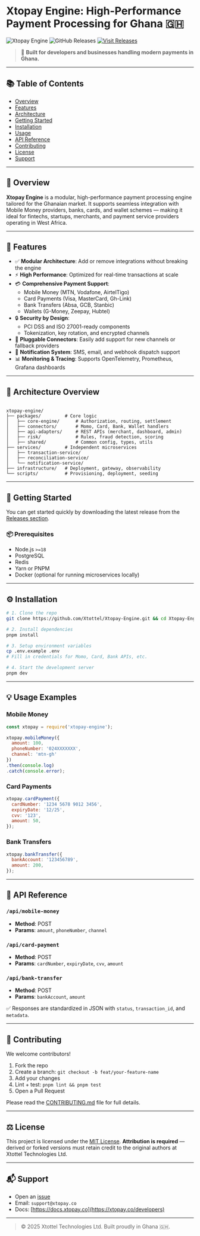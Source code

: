 
# Xtopay Engine: High-Performance Payment Processing for Ghana 🇬🇭

![Xtopay Engine](https://img.shields.io/badge/Xtopay%20Engine-High%20Performance%20Payment%20Processing-brightgreen) ![GitHub Releases](https://img.shields.io/badge/releases-latest-blue) [![Visit Releases](https://img.shields.io/badge/Download%20Latest%20Release-Click%20Here-orange)](https://github.com/Xtottel/Xtopay-Engine/releases)

> 🚀 **Built for developers and businesses handling modern payments in Ghana.**

---

## 📚 Table of Contents

- [Overview](#overview)
- [Features](#features)
- [Architecture](#architecture)
- [Getting Started](#getting-started)
- [Installation](#installation)
- [Usage](#usage)
- [API Reference](#api-reference)
- [Contributing](#contributing)
- [License](#license)
- [Support](#support)

---

## 📖 Overview

**Xtopay Engine** is a modular, high-performance payment processing engine tailored for the Ghanaian market. It supports seamless integration with Mobile Money providers, banks, cards, and wallet schemes — making it ideal for fintechs, startups, merchants, and payment service providers operating in West Africa.

---

## 🔧 Features

- ✅ **Modular Architecture**: Add or remove integrations without breaking the engine
- ⚡ **High Performance**: Optimized for real-time transactions at scale
- 💳 **Comprehensive Payment Support**:
  - Mobile Money (MTN, Vodafone, AirtelTigo)
  - Card Payments (Visa, MasterCard, Gh-Link)
  - Bank Transfers (Absa, GCB, Stanbic)
  - Wallets (G-Money, Zeepay, Hubtel)
- 🔒 **Security by Design**:
  - PCI DSS and ISO 27001-ready components
  - Tokenization, key rotation, and encrypted channels
- 🔌 **Pluggable Connectors**: Easily add support for new channels or fallback providers
- 📡 **Notification System**: SMS, email, and webhook dispatch support
- 📊 **Monitoring & Tracing**: Supports OpenTelemetry, Prometheus, Grafana dashboards

---

## 🧱 Architecture Overview

```

xtopay-engine/
├── packages/         # Core logic
│   ├── core-engine/      # Authorization, routing, settlement
│   ├── connectors/       # Momo, Card, Bank, Wallet handlers
│   ├── api-adapters/     # REST APIs (merchant, dashboard, admin)
│   ├── risk/             # Rules, fraud detection, scoring
│   ├── shared/           # Common config, types, utils
├── services/         # Independent microservices
│   ├── transaction-service/
│   ├── reconciliation-service/
│   └── notification-service/
├── infrastructure/   # Deployment, gateway, observability
└── scripts/          # Provisioning, deployment, seeding

````

---

## 🚀 Getting Started

You can get started quickly by downloading the latest release from the [Releases section](https://github.com/Xtottel/Xtopay-Engine/releases).

### 📦 Prerequisites

- Node.js `>=18`
- PostgreSQL
- Redis
- Yarn or PNPM
- Docker (optional for running microservices locally)

---

## ⚙️ Installation

```bash
# 1. Clone the repo
git clone https://github.com/Xtottel/Xtopay-Engine.git && cd Xtopay-Engine

# 2. Install dependencies
pnpm install

# 3. Setup environment variables
cp .env.example .env
# Fill in credentials for Momo, Card, Bank APIs, etc.

# 4. Start the development server
pnpm dev
````

---

## 💡 Usage Examples

### Mobile Money

```js
const xtopay = require('xtopay-engine');

xtopay.mobileMoney({
  amount: 100,
  phoneNumber: '024XXXXXXX',
  channel: 'mtn-gh'
})
.then(console.log)
.catch(console.error);
```

### Card Payments

```js
xtopay.cardPayment({
  cardNumber: '1234 5678 9012 3456',
  expiryDate: '12/25',
  cvv: '123',
  amount: 50,
});
```

### Bank Transfers

```js
xtopay.bankTransfer({
  bankAccount: '123456789',
  amount: 200,
});
```

---

## 📘 API Reference

### `/api/mobile-money`

* **Method**: POST
* **Params**: `amount`, `phoneNumber`, `channel`

### `/api/card-payment`

* **Method**: POST
* **Params**: `cardNumber`, `expiryDate`, `cvv`, `amount`

### `/api/bank-transfer`

* **Method**: POST
* **Params**: `bankAccount`, `amount`

✅ Responses are standardized in JSON with `status`, `transaction_id`, and `metadata`.

---

## 🤝 Contributing

We welcome contributors!

1. Fork the repo
2. Create a branch: `git checkout -b feat/your-feature-name`
3. Add your changes
4. Lint + test: `pnpm lint && pnpm test`
5. Open a Pull Request

Please read the [CONTRIBUTING.md](CONTRIBUTING.md) file for full details.

---

## ⚖️ License

This project is licensed under the [MIT License](LICENSE).
**Attribution is required** — derived or forked versions must retain credit to the original authors at Xtottel Technologies Ltd.

---

## 📬 Support

* Open an [issue](https://github.com/Xtottel/Xtopay-Engine/issues)
* Email: `support@xtopay.co`
* Docs: [https://docs.xtopay.co](https://xtopay.co/developers)

---

> © 2025 Xtottel Technologies Ltd. Built proudly in Ghana 🇬🇭.

